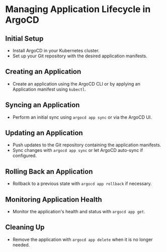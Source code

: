 
# Managing Application Lifecycle in ArgoCD

## Initial Setup
- Install ArgoCD in your Kubernetes cluster.
- Set up your Git repository with the desired application manifests.

## Creating an Application
- Create an application using the ArgoCD CLI or by applying an Application manifest using `kubectl`.

## Syncing an Application
- Perform an initial sync using `argocd app sync` or via the ArgoCD UI.

## Updating an Application
- Push updates to the Git repository containing the application manifests.
- Sync changes with `argocd app sync` or let ArgoCD auto-sync if configured.

## Rolling Back an Application
- Rollback to a previous state with `argocd app rollback` if necessary.

## Monitoring Application Health
- Monitor the application's health and status with `argocd app get`.

## Cleaning Up
- Remove the application with `argocd app delete` when it is no longer needed.

